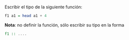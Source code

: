 Escribir el tipo de la siguiente función:

```Haskell
f1 a1 = head a1 + 4
```

**Nota**: no definir la función, sólo escribir su tipo en la forma

```Haskell
f1 :: ....
```